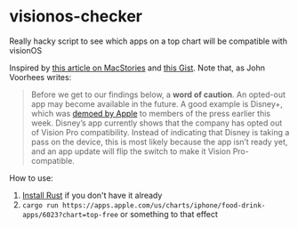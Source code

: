 # visionos-checker

Really hacky script to see which apps on a top chart will be compatible with visionOS

Inspired by [this article on MacStories](https://www.macstories.net/news/a-survey-of-popular-apps-currently-compatible-with-apple-vision-pro/) and [this Gist](https://gist.github.com/zhuowei/7e0d8f7db79a9c818488123860000ad9). Note that, as John Voorhees writes:

> Before we get to our findings below, a **word of caution**. An opted-out app may become available in the future. A good example is Disney+, which was [demoed by Apple](https://www.macstories.net/news/new-apple-vision-pro-hands-on-accounts-from-engadget-and-the-verge/) to members of the press earlier this week. Disney’s app currently shows that the company has opted out of Vision Pro compatibility. Instead of indicating that Disney is taking a pass on the device, this is most likely because the app isn’t ready yet, and an app update will flip the switch to make it Vision Pro-compatible.

How to use:
1. [Install Rust](https://www.rust-lang.org/learn/get-started) if you don't have it already
2. `cargo run https://apps.apple.com/us/charts/iphone/food-drink-apps/6023?chart=top-free` or something to that effect